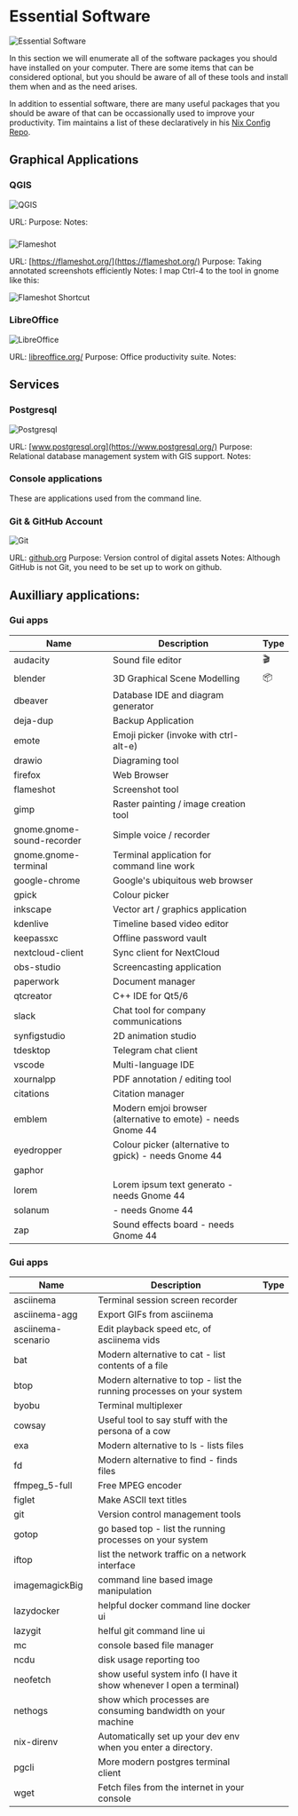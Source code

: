 # Essential Software

![Essential Software](./img/essential_software.png)

In this section we will enumerate all of the software packages you should have installed on your computer. There are some items that can be considered optional, but you should be aware of all of these tools and install them when and as the need arises.

In addition to essential software, there are many useful packages that you should be aware of that can be occassionally used to improve your productivity. Tim maintains a list of these declaratively in his [Nix Config Repo](https://github.com/timlinux/nix-config).

## Graphical Applications

### QGIS

![QGIS](./img/qgis.png)

URL: []()
Purpose:
Notes:

###

![Flameshot](./img/flameshot.png)

URL: [https://flameshot.org/](https://flameshot.org/)
Purpose: Taking annotated screenshots efficiently
Notes: I map Ctrl-4 to the tool in gnome like this:

![Flameshot Shortcut](./img/flameshot-shortcut.png)

### LibreOffice

![LibreOffice](./img/libreoffice.png)

URL: [libreoffice.org/](https://libreoffice.org/)
Purpose: Office productivity suite.
Notes:


## Services

### Postgresql

![Postgresql](./img/postgres.png)

URL: [www.postgresql.org](https://www.postgresql.org/)
Purpose: Relational database management system with GIS support.
Notes:

### Console applications

These are applications used from the command line.

### Git & GitHub Account

![Git](./img/git.png)

URL: [github.org](https://github.org)
Purpose: Version control of digital assets
Notes: Although GitHub is not Git, you need to be set up to work on github.

## Auxilliary applications:

### Gui apps

Name | Description | Type
-----|-------------|-----
audacity | Sound file editor |🎬️ 
blender | 3D Graphical Scene Modelling | 📦️
dbeaver | Database IDE and diagram generator | 
deja-dup | Backup Application |
emote | Emoji picker (invoke with ctrl-alt-e) |
drawio | Diagraming tool |
firefox | Web Browser |
flameshot | Screenshot tool  |
gimp | Raster painting / image creation tool |
gnome.gnome-sound-recorder | Simple voice / recorder |
gnome.gnome-terminal | Terminal application for command line work |
google-chrome | Google's ubiquitous web browser |
gpick | Colour picker |
inkscape | Vector art / graphics application |
kdenlive | Timeline based video editor |
keepassxc | Offline password vault |
nextcloud-client | Sync client for NextCloud |
obs-studio | Screencasting application |
paperwork | Document manager |
qtcreator | C++ IDE for Qt5/6 |
slack | Chat tool for company communications |
synfigstudio | 2D animation studio |
tdesktop | Telegram chat client |
vscode | Multi-language IDE |
xournalpp | PDF annotation / editing tool |
citations | Citation manager |
emblem | Modern emjoi browser (alternative to emote) - needs Gnome 44 |
eyedropper | Colour picker (alternative to gpick) - needs Gnome 44 |
gaphor | |
lorem | Lorem ipsum text generato - needs Gnome 44 |
solanum |  - needs Gnome 44|
zap | Sound effects board  - needs Gnome 44|

### Gui apps

Name | Description | Type
-----|-------------|-----
asciinema | Terminal session screen recorder |
asciinema-agg | Export GIFs from asciinema |
asciinema-scenario | Edit playback speed etc, of asciinema vids |
bat | Modern alternative to cat - list contents of a file |
btop | Modern alternative to top - list the running processes on your system |
byobu | Terminal multiplexer |
cowsay | Useful tool to say stuff with the persona of a cow |
exa |Modern alternative to ls - lists files |
fd | Modern alternative to find - finds files |
ffmpeg_5-full | Free MPEG encoder |
figlet | Make ASCII text titles |
git | Version control management tools |
gotop | go based top - list the running processes on your system |
iftop | list the network traffic on a network interface|
imagemagickBig | command line based image manipulation  |
lazydocker | helpful docker command line docker ui |
lazygit | helful git command line ui|
mc | console based file manager |
ncdu | disk usage reporting too |
neofetch | show useful system info (I have it show whenever I open a terminal) |
nethogs | show which processes are consuming bandwidth on your machine |
nix-direnv | Automatically set up your dev env when you enter a directory. |
pgcli | More modern postgres terminal client |
wget | Fetch files from the internet in your console |

